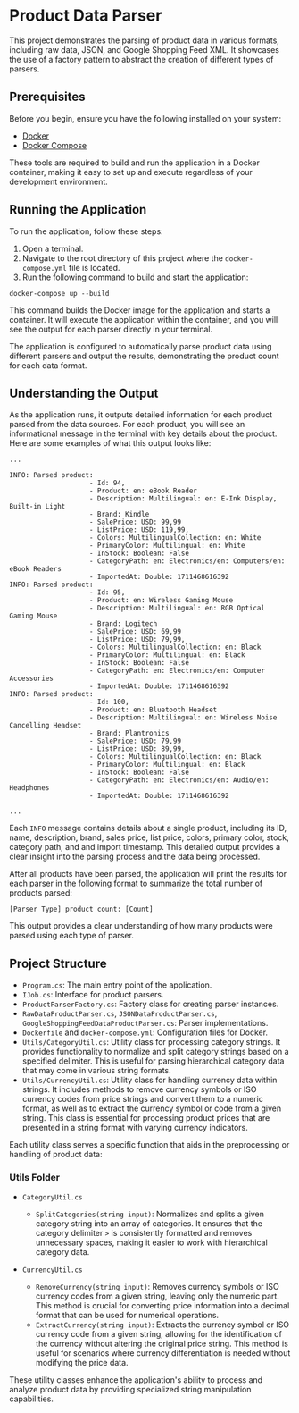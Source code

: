 # Product Data Parser

This project demonstrates the parsing of product data in various formats, including raw data, JSON, and Google Shopping Feed XML. It showcases the use of a factory pattern to abstract the creation of different types of parsers.

## Prerequisites

Before you begin, ensure you have the following installed on your system:
- [Docker](https://www.docker.com/get-started)
- [Docker Compose](https://docs.docker.com/compose/install/)

These tools are required to build and run the application in a Docker container, making it easy to set up and execute regardless of your development environment.

## Running the Application

To run the application, follow these steps:

1. Open a terminal.
2. Navigate to the root directory of this project where the `docker-compose.yml` file is located.
3. Run the following command to build and start the application:

`docker-compose up --build`

This command builds the Docker image for the application and starts a container. It will execute the application within the container, and you will see the output for each parser directly in your terminal.

The application is configured to automatically parse product data using different parsers and output the results, demonstrating the product count for each data format.

## Understanding the Output

As the application runs, it outputs detailed information for each product parsed from the data sources. For each product, you will see an informational message in the terminal with key details about the product. Here are some examples of what this output looks like:

```
...

INFO: Parsed product:
                    - Id: 94,
                    - Product: en: eBook Reader
                    - Description: Multilingual: en: E-Ink Display, Built-in Light
                    - Brand: Kindle
                    - SalePrice: USD: 99,99
                    - ListPrice: USD: 119,99,
                    - Colors: MultilingualCollection: en: White
                    - PrimaryColor: Multilingual: en: White
                    - InStock: Boolean: False
                    - CategoryPath: en: Electronics/en: Computers/en: eBook Readers
                    - ImportedAt: Double: 1711468616392
INFO: Parsed product:
                    - Id: 95,
                    - Product: en: Wireless Gaming Mouse
                    - Description: Multilingual: en: RGB Optical Gaming Mouse
                    - Brand: Logitech
                    - SalePrice: USD: 69,99
                    - ListPrice: USD: 79,99,
                    - Colors: MultilingualCollection: en: Black
                    - PrimaryColor: Multilingual: en: Black
                    - InStock: Boolean: False
                    - CategoryPath: en: Electronics/en: Computer Accessories
                    - ImportedAt: Double: 1711468616392
INFO: Parsed product:
                    - Id: 100,
                    - Product: en: Bluetooth Headset
                    - Description: Multilingual: en: Wireless Noise Cancelling Headset
                    - Brand: Plantronics
                    - SalePrice: USD: 79,99
                    - ListPrice: USD: 89,99,
                    - Colors: MultilingualCollection: en: Black
                    - PrimaryColor: Multilingual: en: Black
                    - InStock: Boolean: False
                    - CategoryPath: en: Electronics/en: Audio/en: Headphones
                    - ImportedAt: Double: 1711468616392

...
```

Each `INFO` message contains details about a single product, including its ID, name, description, brand, sales price, list price, colors, primary color, stock, category path, and and import timestamp. This detailed output provides a clear insight into the parsing process and the data being processed.

After all products have been parsed, the application will print the results for each parser in the following format to summarize the total number of products parsed:

`[Parser Type] product count: [Count]`

This output provides a clear understanding of how many products were parsed using each type of parser.

## Project Structure

- `Program.cs`: The main entry point of the application.
- `IJob.cs`: Interface for product parsers.
- `ProductParserFactory.cs`: Factory class for creating parser instances.
- `RawDataProductParser.cs`, `JSONDataProductParser.cs`, `GoogleShoppingFeedDataProductParser.cs`: Parser implementations.
- `Dockerfile` and `docker-compose.yml`: Configuration files for Docker.
- `Utils/CategoryUtil.cs`: Utility class for processing category strings. It provides functionality to normalize and split category strings based on a specified delimiter. This is useful for parsing hierarchical category data that may come in various string formats.
- `Utils/CurrencyUtil.cs`: Utility class for handling currency data within strings. It includes methods to remove currency symbols or ISO currency codes from price strings and convert them to a numeric format, as well as to extract the currency symbol or code from a given string. This class is essential for processing product prices that are presented in a string format with varying currency indicators.

Each utility class serves a specific function that aids in the preprocessing or handling of product data:

### Utils Folder

- `CategoryUtil.cs`
  - `SplitCategories(string input)`: Normalizes and splits a given category string into an array of categories. It ensures that the category delimiter `>` is consistently formatted and removes unnecessary spaces, making it easier to work with hierarchical category data.

- `CurrencyUtil.cs`
  - `RemoveCurrency(string input)`: Removes currency symbols or ISO currency codes from a given string, leaving only the numeric part. This method is crucial for converting price information into a decimal format that can be used for numerical operations.
  - `ExtractCurrency(string input)`: Extracts the currency symbol or ISO currency code from a given string, allowing for the identification of the currency without altering the original price string. This method is useful for scenarios where currency differentiation is needed without modifying the price data.

These utility classes enhance the application's ability to process and analyze product data by providing specialized string manipulation capabilities.
